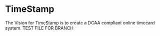 # TimeStamp
The Vision for TimeStamp is to create a DCAA compliant online timecard system. 
TEST FILE FOR BRANCH

